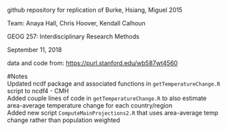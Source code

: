 github repository for replication of Burke, Hsiang, Miguel 2015

Team: Anaya Hall, Chris Hoover, Kendall Calhoun

GEOG 257: Interdisciplinary Research Methods

September 11, 2018

data and code from: https://purl.stanford.edu/wb587wt4560

#Notes  
Updated ncdf package and associated functions in `getTemperatureChange.R` script to ncdf4 - CMH  
Added couple lines of code in `getTemperatureChange.R` to also estimate area-average temperature change for each country/region  
Added new script `ComputeMainProjections2.R` that uses area-average temp change rather than population weighted  